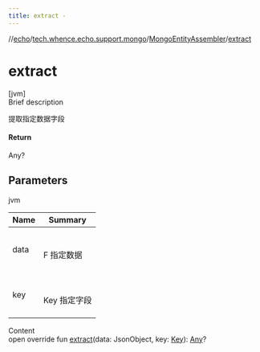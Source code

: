 ```yaml
---
title: extract -
---
```

//[echo](../../index.md)/[tech.whence.echo.support.mongo](../index.md)/[MongoEntityAssembler](index.md)/[extract](extract.md)



# extract  
[jvm]  
Brief description  


提取指定数据字段



#### Return  


Any?



## Parameters  
  
jvm  
  
|  Name|  Summary| 
|---|---|
| data| <br><br>F 指定数据<br><br>
| key| <br><br>Key 指定字段<br><br>
  
  
Content  
open override fun [extract](extract.md)(data: JsonObject, key: [Key](../../tech.whence.echo.dal.schema.key/-key/index.md)): [Any](https://kotlinlang.org/api/latest/jvm/stdlib/kotlin/-any/index.html)?  



